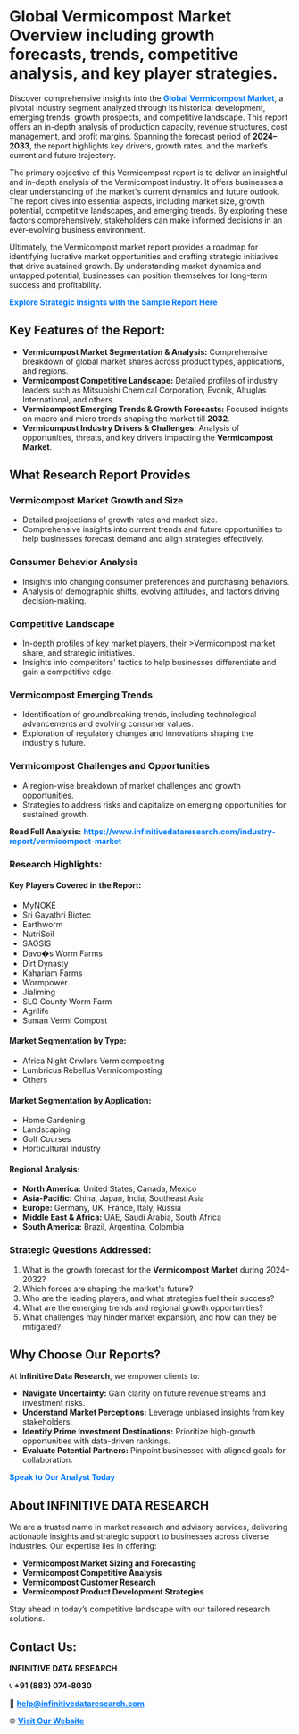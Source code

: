 <h1>Global Vermicompost Market Overview including growth forecasts, trends, competitive analysis, and key player strategies.</h1>
<p>
Discover comprehensive insights into the 
<a href="https://www.infinitivedataresearch.com/industry-report/vermicompost-market" rel="dofollow" style="color: #007BFF; text-decoration: none;"><strong>Global Vermicompost Market</strong></a>, a pivotal industry segment analyzed through its historical development, emerging trends, growth prospects, and competitive landscape. This report offers an in-depth analysis of production capacity, revenue structures, cost management, and profit margins. Spanning the forecast period of <strong>2024–2033</strong>, the report highlights key drivers, growth rates, and the market’s current and future trajectory.
</p>
<p>
The primary objective of this Vermicompost report is to deliver an insightful and in-depth analysis of the Vermicompost industry. It offers businesses a clear understanding of the market's current dynamics and future outlook. The report dives into essential aspects, including market size, growth potential, competitive landscapes, and emerging trends. By exploring these factors comprehensively, stakeholders can make informed decisions in an ever-evolving business environment.
</p>
<p>
Ultimately, the Vermicompost market report provides a roadmap for identifying lucrative market opportunities and crafting strategic initiatives that drive sustained growth. By understanding market dynamics and untapped potential, businesses can position themselves for long-term success and profitability.
</p>
<p>
<a href="https://www.infinitivedataresearch.com/request-sample/reportId=105136" style="color: #007BFF; text-decoration: none;"><strong>Explore Strategic Insights with the Sample Report Here</strong></a>
</p>

<h2>Key Features of the Report:</h2>
<ul>
<li><strong>Vermicompost Market Segmentation & Analysis:</strong> Comprehensive breakdown of global market shares across product types, applications, and regions.</li>
<li><strong>Vermicompost Competitive Landscape:</strong> Detailed profiles of industry leaders such as Mitsubishi Chemical Corporation, Evonik, Altuglas International, and others.</li>
<li><strong>Vermicompost Emerging Trends & Growth Forecasts:</strong> Focused insights on macro and micro trends shaping the market till <strong>2032</strong>.</li>
<li><strong>Vermicompost Industry Drivers & Challenges:</strong> Analysis of opportunities, threats, and key drivers impacting the <strong>Vermicompost Market</strong>.</li>
</ul>

<h2>What Research Report Provides</h2>
<h3>Vermicompost Market Growth and Size</h3>
<ul>
<li>Detailed projections of growth rates and market size.</li>
<li>Comprehensive insights into current trends and future opportunities to help businesses forecast demand and align strategies effectively.</li>
</ul>

<h3>Consumer Behavior Analysis</h3>
<ul>
<li>Insights into changing consumer preferences and purchasing behaviors.</li>
<li>Analysis of demographic shifts, evolving attitudes, and factors driving decision-making.</li>
</ul>

<h3>Competitive Landscape</h3>
<ul>
<li>In-depth profiles of key market players, their >Vermicompost market share, and strategic initiatives.</li>
<li>Insights into competitors' tactics to help businesses differentiate and gain a competitive edge.</li>
</ul>

<h3>Vermicompost Emerging Trends</h3>
<ul>
<li>Identification of groundbreaking trends, including technological advancements and evolving consumer values.</li>
<li>Exploration of regulatory changes and innovations shaping the industry's future.</li>
</ul>

<h3>Vermicompost Challenges and Opportunities</h3>
<ul>
<li>A region-wise breakdown of market challenges and growth opportunities.</li>
<li>Strategies to address risks and capitalize on emerging opportunities for sustained growth.</li>
</ul>
<p><strong>Read Full Analysis:</strong> <a href="https://www.infinitivedataresearch.com/industry-report/vermicompost-market" rel="dofollow" style="color: #007BFF; text-decoration: none;"><strong>https://www.infinitivedataresearch.com/industry-report/vermicompost-market</strong></a></p>
<h3>Research Highlights:</h3>
<h4>Key Players Covered in the Report:</h4>
<ul><li>MyNOKE</li><li>Sri Gayathri Biotec</li><li>Earthworm</li><li>NutriSoil</li><li>SAOSIS</li><li>Davo�s Worm Farms</li><li>Dirt Dynasty</li><li>Kahariam Farms</li><li>Wormpower</li><li>Jialiming</li><li>SLO County Worm Farm</li><li>Agrilife</li><li>Suman Vermi Compost</li></ul>
<h4>Market Segmentation by Type:</h4>
<ul><li>Africa Night Crwlers Vermicomposting</li><li>Lumbricus Rebellus Vermicomposting</li><li>Others</li></ul>
<h4>Market Segmentation by Application:</h4>
<ul><li>Home Gardening</li><li>Landscaping</li><li>Golf Courses</li><li>Horticultural Industry</li></ul>

<h4>Regional Analysis:</h4>
<ul>
<li><strong>North America:</strong> United States, Canada, Mexico</li>
<li><strong>Asia-Pacific:</strong> China, Japan, India, Southeast Asia</li>
<li><strong>Europe:</strong> Germany, UK, France, Italy, Russia</li>
<li><strong>Middle East & Africa:</strong> UAE, Saudi Arabia, South Africa</li>
<li><strong>South America:</strong> Brazil, Argentina, Colombia</li>
</ul>

<h3>Strategic Questions Addressed:</h3>
<ol>
<li>What is the growth forecast for the <strong>Vermicompost Market</strong> during 2024–2032?</li>
<li>Which forces are shaping the market's future?</li>
<li>Who are the leading players, and what strategies fuel their success?</li>
<li>What are the emerging trends and regional growth opportunities?</li>
<li>What challenges may hinder market expansion, and how can they be mitigated?</li>
</ol>

<h2>Why Choose Our Reports?</h2>
<p>At <strong>Infinitive Data Research</strong>, we empower clients to:</p>
<ul>
<li><strong>Navigate Uncertainty:</strong> Gain clarity on future revenue streams and investment risks.</li>
<li><strong>Understand Market Perceptions:</strong> Leverage unbiased insights from key stakeholders.</li>
<li><strong>Identify Prime Investment Destinations:</strong> Prioritize high-growth opportunities with data-driven rankings.</li>
<li><strong>Evaluate Potential Partners:</strong> Pinpoint businesses with aligned goals for collaboration.</li>
</ul>
<p><a href="https://www.infinitivedataresearch.com/industry-report/vermicompost-market" rel="dofollow" style="color: #007BFF; text-decoration: none;"><strong>Speak to Our Analyst Today</strong></a></p>

<h2>About INFINITIVE DATA RESEARCH</h2>
<p>We are a trusted name in market research and advisory services, delivering actionable insights and strategic support to businesses across diverse industries. Our expertise lies in offering:</p>
<ul>
<li><strong>Vermicompost Market Sizing and Forecasting</strong></li>
<li><strong>Vermicompost Competitive Analysis</strong></li>
<li><strong>Vermicompost Customer Research</strong></li>
<li><strong>Vermicompost Product Development Strategies</strong></li>
</ul>
<p>Stay ahead in today’s competitive landscape with our tailored research solutions.</p>

<h2>Contact Us:</h2>
<p><strong>INFINITIVE DATA RESEARCH</strong></p>
<p>📞 <strong>+91 (883) 074-8030</strong></p>
<p>📧 <strong><a href="mailto:help@infinitivedataresearch.com" style="color: #007BFF;">help@infinitivedataresearch.com</a></strong></p>
<p>🌐 <strong><a href="https://www.infinitivedataresearch.com" rel="dofollow" style="color: #007BFF;">Visit Our Website</a></strong></p>